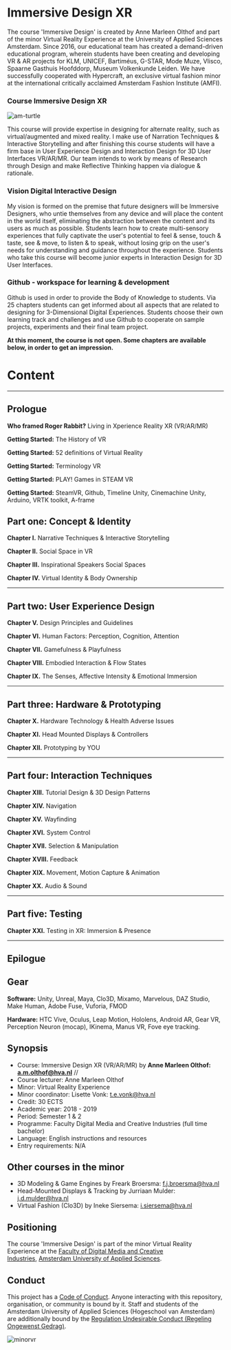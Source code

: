# Immersive Design XR

The course 'Immersive Design' is created by Anne Marleen Olthof and part of the minor Virtual Reality Experience at the University of Applied Sciences Amsterdam. Since 2016, our educational team has created a demand-driven educational program, wherein students have been creating and developing VR & AR projects for KLM, UNICEF, Bartiméus, G-STAR, Mode Muze, Vlisco, Spaarne Gasthuis Hoofddorp, Museum Volkenkunde Leiden. We have successfully cooperated with Hypercraft, an exclusive virtual fashion minor at the international critically acclaimed Amsterdam Fashion Institute (AMFI).

### Course Immersive Design XR

![am-turtle](https://drscdn.500px.org/photo/262939599/m%3D900/v2?webp=true&sig=9765abb56eec02eda95204e9c360bcce1d4dadca196528bc3919db51323e6c8e)

This course will provide expertise in designing for alternate reality, such as virtual/augmented and mixed reality. I make use of Narration Techniques & Interactive Storytelling and after finishing this course students will have a firm base in User Experience Design and Interaction Design for 3D User Interfaces VR/AR/MR. Our team intends to work by means of Research through Design and make Reflective Thinking happen via dialogue & rationale. 


### Vision Digital Interactive Design
My vision is formed on the premise that future designers will be Immersive Designers, who untie themselves from any device and will place the content in the world itself, eliminating the abstraction between the content and its users as much as possible. Students learn how to create multi-sensory experiences that fully captivate the user's potential to feel & sense, touch & taste, see & move, to listen & to speak, without losing grip on the user's needs for understanding and guidance throughout the experience. Students who take this course will become junior experts in Interaction Design for 3D User Interfaces.

### Github - workspace for learning & development
Github is used in order to provide the Body of Knowledge to students. Via 25 chapters students can get informed about all aspects that are related to designing for 3-Dimensional Digital Experiences. Students choose their own learning track and challenges and use Github to cooperate on sample projects, experiments and their final team project. 

**At this moment, the course is not open. Some chapters are available below, in order to get an impression.**

# Content
___

## Prologue

**Who framed Roger Rabbit?** Living in Xperience Reality XR (VR/AR/MR)

**Getting Started:** The History of VR

**Getting Started:** 52 definitions of Virtual Reality

**Getting Started:** Terminology VR

**Getting Started:** PLAY! Games in STEAM VR

**Getting Started:** SteamVR, Github, Timeline Unity, Cinemachine Unity, Arduino, VRTK toolkit, A-frame


## Part one: Concept & Identity

**Chapter I.** Narrative Techniques & Interactive Storytelling

**Chapter II.** Social Space in VR

**Chapter III.** Inspirational Speakers Social Spaces

**Chapter IV.** Virtual Identity & Body Ownership

___

## Part two: User Experience Design

**Chapter V.** Design Principles and Guidelines

**Chapter VI.** Human Factors: Perception, Cognition, Attention

**Chapter VII.** Gamefulness & Playfulness

**Chapter VIII.** Embodied Interaction & Flow States

**Chapter IX.** The Senses, Affective Intensity & Emotional Immersion

___

## Part three: Hardware & Prototyping

**Chapter X.** Hardware Technology & Health Adverse Issues

**Chapter XI.** Head Mounted Displays & Controllers

**Chapter XII.** Prototyping by YOU

___

## Part four: Interaction Techniques

**Chapter XIII.** Tutorial Design & 3D Design Patterns

**Chapter XIV.** Navigation

**Chapter XV.** Wayfinding

**Chapter XVI.** System Control

**Chapter XVII.** Selection & Manipulation

**Chapter XVIII.** Feedback

**Chapter XIX.** Movement, Motion Capture & Animation

**Chapter XX.** Audio & Sound

___

## Part five: Testing

**Chapter XXI.** Testing in XR: Immersion & Presence

___

## Epilogue

## Gear
**Software:** Unity, Unreal, Maya, Clo3D, Mixamo, Marvelous, DAZ Studio, Make Human, Adobe Fuse, Vuforia, FMOD

**Hardware:** HTC Vive, Oculus, Leap Motion, Hololens, Android AR, Gear VR, Perception Neuron (mocap), IKinema, Manus VR, Fove eye tracking.

## Synopsis
- Course: Immersive Design XR (VR/AR/MR) by **Anne Marleen Olthof: a.m.olthof@hva.nl** //
- Course lecturer: Anne Marleen Olthof 
- Minor: Virtual Reality Experience
- Minor coordinator: Lisette Vonk: t.e.vonk@hva.nl
- Credit: 30 ECTS
- Academic year: 2018 - 2019
- Period: Semester 1 & 2
- Programme: Faculty Digital Media and Creative Industries (full time bachelor)
- Language: English instructions and resources
- Entry requirements: N/A

## Other courses in the minor
* 3D Modeling & Game Engines by Freark Broersma: f.j.broersma@hva.nl
* Head-Mounted Displays & Tracking by Jurriaan Mulder: j.d.mulder@hva.nl
* Virtual Fashion (Clo3D) by Ineke Siersema: i.siersema@hva.nl

## Positioning
The course 'Immersive Design' is part of the minor Virtual Reality Experience at the [Faculty of Digital Media and Creative Industries](https://www.amsterdamuas.com/faculty/fdmci/faculty-of-digital-media-and-creative-industries.html), [Amsterdam University of Applied Sciences](https://www.amsterdamuas.com/).

## Conduct

This project has a [Code of Conduct](https://github.com/annemarleen/immersive-design/blob/master/code-of-conduct.md). Anyone interacting with this repository, organisation, or community is bound by it.
Staff and students of the Amsterdam University of Applied Sciences (Hogeschool van Amsterdam) are additionally bound by the [Regulation Undesirable Conduct (Regeling Ongewenst Gedrag)](https://www.amsterdamuas.com/practical-matters/algemeen/hva-breed/juridische-zaken/legal-affairs/regulation-undesirable-conduct/regulation-undesirable-conduct.html#anker-3-complaints-authority).

![minorvr](https://moodle.cmd.hva.nl/pluginfile.php/496/mod_forum/attachment/3828/VR-atelier.jpg)
